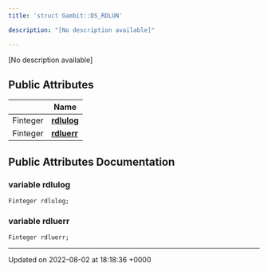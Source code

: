 ```yaml
---
title: 'struct Gambit::DS_RDLUN'

description: "[No description available]"

---
```









[No description available]

## Public Attributes

|                | Name           |
| -------------- | -------------- |
| Finteger | **[rdlulog](/documentation/code/colliderbit_development/classes/structgambit_1_1ds__rdlun/#variable-rdlulog)**  |
| Finteger | **[rdluerr](/documentation/code/colliderbit_development/classes/structgambit_1_1ds__rdlun/#variable-rdluerr)**  |

## Public Attributes Documentation

### variable rdlulog

```
Finteger rdlulog;
```


### variable rdluerr

```
Finteger rdluerr;
```


-------------------------------

Updated on 2022-08-02 at 18:18:36 +0000